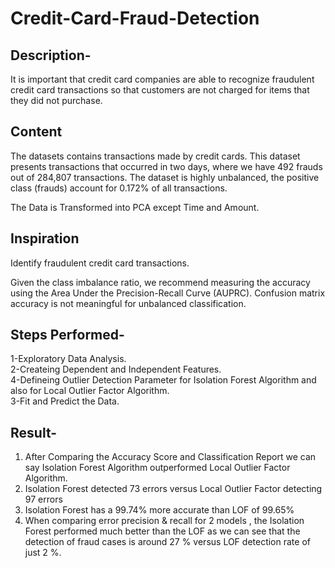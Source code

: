 # Credit-Card-Fraud-Detection

## Description-  
It is important that credit card companies are able to recognize fraudulent credit card transactions so that customers are not charged for items that they did not purchase.

## Content

The datasets contains transactions made by credit cards. This dataset presents transactions that occurred in two days, where we have 492 frauds out of 284,807 transactions. The dataset is highly unbalanced, the positive class (frauds) account for 0.172% of all transactions.  

The Data is Transformed into PCA except Time and Amount.

## Inspiration
Identify fraudulent credit card transactions.

Given the class imbalance ratio, we recommend measuring the accuracy using the Area Under the Precision-Recall Curve (AUPRC). Confusion matrix accuracy is not meaningful for unbalanced classification.

## Steps Performed-  
1-Exploratory Data Analysis.  
2-Createing Dependent and Independent Features.  
4-Defineing Outlier Detection Parameter for Isolation Forest Algorithm and also for Local Outlier Factor Algorithm.    
3-Fit and Predict the Data.   

## Result-  
1. After Comparing the Accuracy Score and Classification Report we can say Isolation Forest Algorithm outperformed Local Outlier Factor Algorithm.  
2. Isolation Forest detected 73 errors versus Local Outlier Factor detecting 97 errors
3. Isolation Forest has a 99.74% more accurate than LOF of 99.65%
4. When comparing error precision & recall for 2 models , the Isolation Forest performed much better than the LOF as we can see that the detection of fraud cases is around 27 % versus LOF detection rate of just 2 %.
